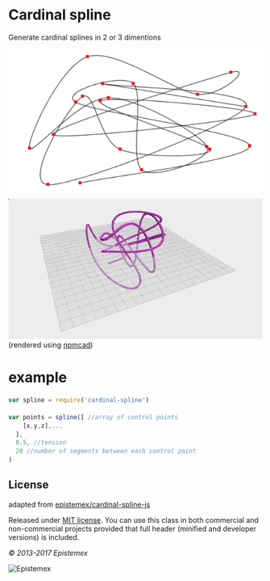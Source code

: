 # Cardinal spline

Generate cardinal splines in 2 or 3 dimentions

![2d](./images/2d.png)

![3d](./images/3d.png)
(rendered using [npmcad](https://github.com/dominictarr/npmcad-viewer))

# example

``` js
var spline = require('cardinal-spline')

var points = spline([ //array of control points
    [x,y,z],...
  ],
  0.5, //tension
  20 //number of segments between each control point
)
```

## License

adapted from [epistemex/cardinal-spline-js](https://github.com/epistemex/cardinal-spline-js)

Released under [MIT license](http://choosealicense.com/licenses/mit/). You can use this class in both commercial and non-commercial projects provided that full header (minified and developer versions) is included.

*&copy; 2013-2017 Epistemex*

![Epistemex](http://i.imgur.com/wZSsyt8.png)




